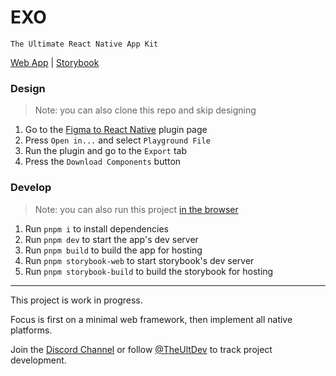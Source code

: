 # EXO

`The Ultimate React Native App Kit`

[Web App](https://exo.ult.dev) |
[Storybook](https://exo.fig.run)

### Design
> Note: you can also clone this repo and skip designing
1. Go to the [Figma to React Native](https://www.figma.com/community/plugin/821138713091291738) plugin page
2. Press `Open in...` and select `Playground File`
3. Run the plugin and go to the `Export` tab
4. Press the `Download Components` button

### Develop
> Note: you can also run this project [in the browser](https://vslite.dev/~/gh/kat-tax/exo.git?init=pnpm+storybook-web)

1. Run `pnpm i` to install dependencies
2. Run `pnpm dev` to start the app's dev server
3. Run `pnpm build` to build the app for hosting
4. Run `pnpm storybook-web` to start storybook's dev server
5. Run `pnpm storybook-build` to build the storybook for hosting

---

This project is work in progress.

Focus is first on a minimal web framework, then implement all native platforms.

Join the [Discord Channel](https://discord.com/invite/TzhDRyj) or follow [@TheUltDev](https://x.com/theultdev) to track project development.
